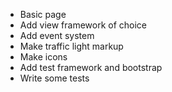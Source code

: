 * Basic page
* Add view framework of choice
* Add event system
* Make traffic light markup
* Make icons
* Add test framework and bootstrap
* Write some tests
